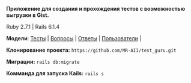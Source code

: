 **Приложение для создания и прохождения тестов с возможностью выгрузки в Gist.**

Ruby 2.7.1 | Rails 6.1.4

**Модели**: [Тесты](https://github.com/MR-AII/test_guru/blob/master/app/models/test.rb) |
        [Вопросы](https://github.com/MR-AII/test_guru/blob/master/app/models/question.rb) |
        [Ответы](https://github.com/MR-AII/test_guru/blob/master/app/models/answer.rb) |
        [Пользователи](https://github.com/MR-AII/test_guru/blob/master/app/models/user.rb) |


**Клонирование проекта:** `https://github.com/MR-AII/test_guru.git`

**Миграции:** `rails db:migrate`

**Комманда для запуска Кails:** `rails s`

